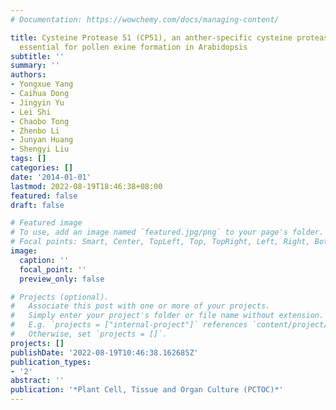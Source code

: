 ```yaml
---
# Documentation: https://wowchemy.com/docs/managing-content/

title: Cysteine Protease 51 (CP51), an anther-specific cysteine protease gene, is
  essential for pollen exine formation in Arabidopsis
subtitle: ''
summary: ''
authors:
- Yongxue Yang
- Caihua Dong
- Jingyin Yu
- Lei Shi
- Chaobo Tong
- Zhenbo Li
- Junyan Huang
- Shengyi Liu
tags: []
categories: []
date: '2014-01-01'
lastmod: 2022-08-19T18:46:38+08:00
featured: false
draft: false

# Featured image
# To use, add an image named `featured.jpg/png` to your page's folder.
# Focal points: Smart, Center, TopLeft, Top, TopRight, Left, Right, BottomLeft, Bottom, BottomRight.
image:
  caption: ''
  focal_point: ''
  preview_only: false

# Projects (optional).
#   Associate this post with one or more of your projects.
#   Simply enter your project's folder or file name without extension.
#   E.g. `projects = ["internal-project"]` references `content/project/deep-learning/index.md`.
#   Otherwise, set `projects = []`.
projects: []
publishDate: '2022-08-19T10:46:38.162685Z'
publication_types:
- '2'
abstract: ''
publication: '*Plant Cell, Tissue and Organ Culture (PCTOC)*'
---
```

